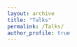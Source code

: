 ```yaml
---
layout: archive
title: "Talks"
permalink: /Talks/
author_profile: true
---
```

<object data="/files/UF_Colloquium_Yang_20191009.pdf" width="1000" height="1000" type='application/pdf'/>
